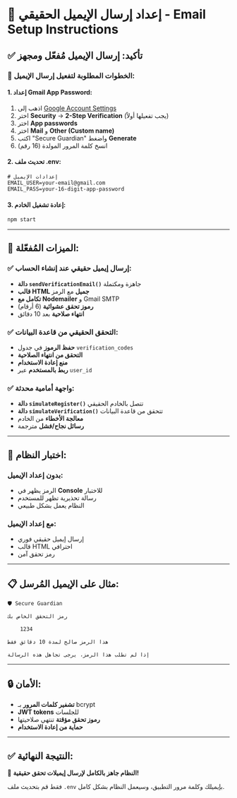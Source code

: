 # 📧 إعداد إرسال الإيميل الحقيقي - Email Setup Instructions

## ✅ **تأكيد: إرسال الإيميل مُفعّل ومجهز**

### 🔧 **الخطوات المطلوبة لتفعيل إرسال الإيميل:**

#### **1. إعداد Gmail App Password:**
1. اذهب إلى [Google Account Settings](https://myaccount.google.com/)
2. اختر **Security** → **2-Step Verification** (يجب تفعيلها أولاً)
3. اختر **App passwords**
4. اختر **Mail** و **Other (Custom name)**
5. اكتب "Secure Guardian" واضغط **Generate**
6. انسخ كلمة المرور المولدة (16 رقم)

#### **2. تحديث ملف .env:**
```env
# إعدادات الإيميل
EMAIL_USER=your-email@gmail.com
EMAIL_PASS=your-16-digit-app-password
```

#### **3. إعادة تشغيل الخادم:**
```bash
npm start
```

---

## 🚀 **الميزات المُفعّلة:**

### ✅ **إرسال إيميل حقيقي عند إنشاء الحساب:**
- **دالة `sendVerificationEmail()`** جاهزة ومكتملة
- **قالب HTML جميل** مع الرمز
- **تكامل مع Nodemailer** و Gmail SMTP
- **رموز تحقق عشوائية** (6 أرقام)
- **انتهاء صلاحية** بعد 10 دقائق

### ✅ **التحقق الحقيقي من قاعدة البيانات:**
- **حفظ الرموز** في جدول `verification_codes`
- **التحقق من انتهاء الصلاحية**
- **منع إعادة الاستخدام**
- **ربط بالمستخدم** عبر `user_id`

### ✅ **واجهة أمامية محدثة:**
- **دالة `simulateRegister()`** تتصل بالخادم الحقيقي
- **دالة `simulateVerification()`** تتحقق من قاعدة البيانات
- **معالجة الأخطاء** من الخادم
- **رسائل نجاح/فشل** مترجمة

---

## 🧪 **اختبار النظام:**

### **بدون إعداد الإيميل:**
- الرمز يظهر في **Console** للاختبار
- رسالة تحذيرية تظهر للمستخدم
- النظام يعمل بشكل طبيعي

### **مع إعداد الإيميل:**
- إرسال إيميل حقيقي فوري
- قالب HTML احترافي
- رمز تحقق آمن

---

## 📋 **مثال على الإيميل المُرسل:**

```html
🛡️ Secure Guardian

رمز التحقق الخاص بك

    1234

هذا الرمز صالح لمدة 10 دقائق فقط

إذا لم تطلب هذا الرمز، يرجى تجاهل هذه الرسالة
```

---

## 🔒 **الأمان:**
- **تشفير كلمات المرور** بـ bcrypt
- **JWT tokens** للجلسات
- **رموز تحقق مؤقتة** تنتهي صلاحيتها
- **حماية من إعادة الاستخدام**

---

## ✅ **النتيجة النهائية:**
🚀 **النظام جاهز بالكامل لإرسال إيميلات تحقق حقيقية!**

فقط قم بتحديث ملف `.env` بإيميلك وكلمة مرور التطبيق، وسيعمل النظام بشكل كامل.